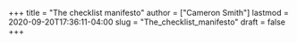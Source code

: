 +++
title = "The checklist manifesto"
author = ["Cameron Smith"]
lastmod = 2020-09-20T17:36:11-04:00
slug = "The_checklist_manifesto"
draft = false
+++
